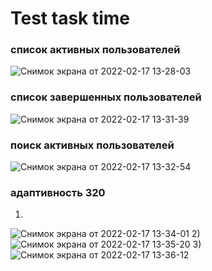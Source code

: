 # Test task time 

### список активных пользователей
![Снимок экрана от 2022-02-17 13-28-03](https://user-images.githubusercontent.com/49634755/154426338-176fbadb-8966-46c6-aeaa-be9412a8702d.png)

### список завершенных пользователей
![Снимок экрана от 2022-02-17 13-31-39](https://user-images.githubusercontent.com/49634755/154426927-171f19d6-d4ee-4f29-a5a7-03a9955ed8e2.png)

### поиск активных пользователей
![Снимок экрана от 2022-02-17 13-32-54](https://user-images.githubusercontent.com/49634755/154427071-b516bb65-bf50-4db7-8777-8a93655ef925.png)

### адаптивность 320
1)
![Снимок экрана от 2022-02-17 13-34-01](https://user-images.githubusercontent.com/49634755/154427273-fbb29736-bb5e-4a99-a7f8-fa7822fc1ea1.png)
2)
![Снимок экрана от 2022-02-17 13-35-20](https://user-images.githubusercontent.com/49634755/154427445-b0929677-1c49-43ed-8652-8f611cb5aacc.png)
3)
![Снимок экрана от 2022-02-17 13-36-12](https://user-images.githubusercontent.com/49634755/154427953-74604125-3f7e-44a2-84d8-fb6cc4f3781a.png)








